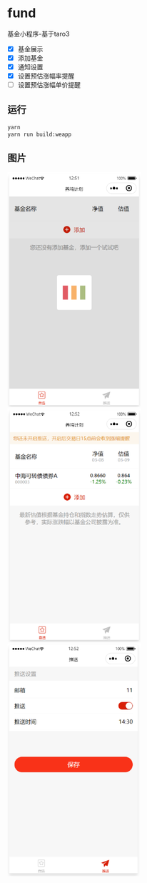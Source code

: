 # fund
基金小程序-基于taro3
- [x] 基金展示
- [x] 添加基金
- [x] 通知设置
- [x] 设置预估涨幅率提醒
- [ ] 设置预估涨幅单价提醒

## 运行
```
yarn 
yarn run build:weapp
```

## 图片

<img src="https://github.com/mtnbgx/fund/blob/master/scan/01.png" width="300"><img src="https://github.com/mtnbgx/fund/blob/master/scan/02.png" width="300"><img src="https://github.com/mtnbgx/fund/blob/master/scan/03.png" width="300">
